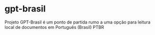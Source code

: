 # gpt-brasil
Projeto GPT-Brasil é um ponto de partida rumo a uma opção para leitura local de documentos em Português (Brasil) PTBR
